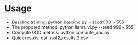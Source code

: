 # Usage
* Baseline training: python baseline.py --seed 999 ~ 555
* The proposed method: python llama_vi.py --seed 999~ 555
* Compute OOD metrics: python compute_ood.py
* Quick results: cat ./sst2_results 2.csv
